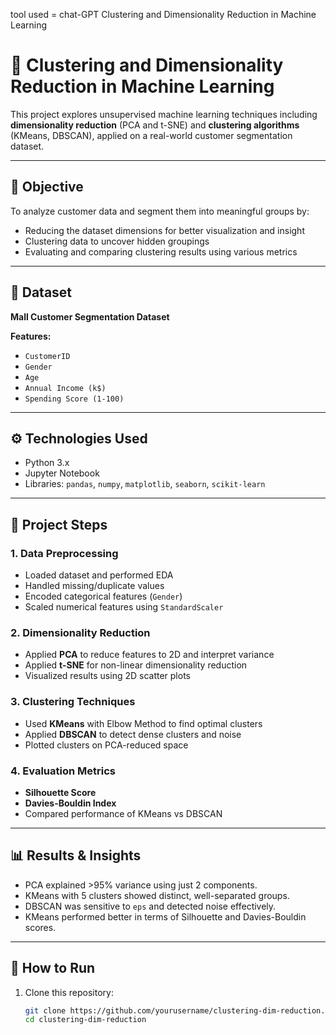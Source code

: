 tool used = chat-GPT
Clustering and Dimensionality Reduction in Machine Learning



# 🧠 Clustering and Dimensionality Reduction in Machine Learning

This project explores unsupervised machine learning techniques including **dimensionality reduction** (PCA and t-SNE) and **clustering algorithms** (KMeans, DBSCAN), applied on a real-world customer segmentation dataset.

---

## 📌 Objective

To analyze customer data and segment them into meaningful groups by:
- Reducing the dataset dimensions for better visualization and insight
- Clustering data to uncover hidden groupings
- Evaluating and comparing clustering results using various metrics

---

## 📂 Dataset

**Mall Customer Segmentation Dataset**

**Features:**
- `CustomerID`
- `Gender`
- `Age`
- `Annual Income (k$)`
- `Spending Score (1-100)`

---

## ⚙️ Technologies Used

- Python 3.x
- Jupyter Notebook
- Libraries: `pandas`, `numpy`, `matplotlib`, `seaborn`, `scikit-learn`

---

## 🧪 Project Steps

### 1. Data Preprocessing
- Loaded dataset and performed EDA
- Handled missing/duplicate values
- Encoded categorical features (`Gender`)
- Scaled numerical features using `StandardScaler`

### 2. Dimensionality Reduction
- Applied **PCA** to reduce features to 2D and interpret variance
- Applied **t-SNE** for non-linear dimensionality reduction
- Visualized results using 2D scatter plots

### 3. Clustering Techniques
- Used **KMeans** with Elbow Method to find optimal clusters
- Applied **DBSCAN** to detect dense clusters and noise
- Plotted clusters on PCA-reduced space

### 4. Evaluation Metrics
- **Silhouette Score**
- **Davies-Bouldin Index**
- Compared performance of KMeans vs DBSCAN

---

## 📊 Results & Insights

- PCA explained >95% variance using just 2 components.
- KMeans with 5 clusters showed distinct, well-separated groups.
- DBSCAN was sensitive to `eps` and detected noise effectively.
- KMeans performed better in terms of Silhouette and Davies-Bouldin scores.

---

## 📝 How to Run

1. Clone this repository:
   ```bash
   git clone https://github.com/yourusername/clustering-dim-reduction.git
   cd clustering-dim-reduction

